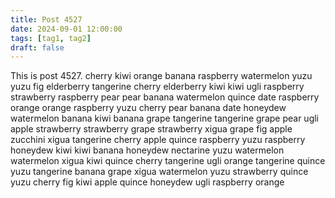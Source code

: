 ```yaml
---
title: Post 4527
date: 2024-09-01 12:00:00
tags: [tag1, tag2]
draft: false
---
```

This is post 4527.
cherry
kiwi
orange
banana
raspberry
watermelon
yuzu
yuzu
fig
elderberry
tangerine
cherry
elderberry
kiwi
kiwi
ugli
raspberry
strawberry
raspberry
pear
pear
banana
watermelon
quince
date
raspberry
orange
orange
raspberry
yuzu
cherry
pear
banana
date
honeydew
watermelon
banana
kiwi
banana
grape
tangerine
tangerine
grape
pear
ugli
apple
strawberry
strawberry
grape
strawberry
xigua
grape
fig
apple
zucchini
xigua
tangerine
cherry
apple
quince
raspberry
yuzu
raspberry
honeydew
kiwi
kiwi
banana
honeydew
nectarine
yuzu
watermelon
watermelon
xigua
kiwi
quince
cherry
tangerine
ugli
orange
tangerine
quince
yuzu
tangerine
banana
grape
xigua
watermelon
yuzu
strawberry
quince
yuzu
cherry
fig
kiwi
apple
quince
honeydew
ugli
raspberry
orange
